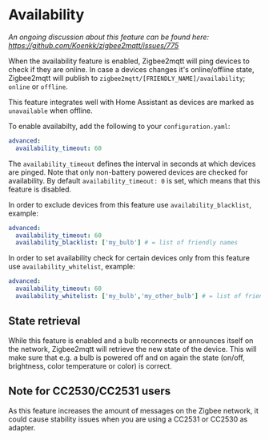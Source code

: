 ---
---
# Availability
*An ongoing discussion about this feature can be found here: https://github.com/Koenkk/zigbee2mqtt/issues/775*

When the availability feature is enabled, Zigbee2mqtt will ping devices to check if they are online.
In case a devices changes it's online/offline state, Zigbee2mqtt will publish to `zigbee2mqtt/[FRIENDLY_NAME]/availability`; `online` or `offline`.

This feature integrates well with Home Assistant as devices are marked as `unavailable` when offline.

To enable availabilty, add the following to your `configuration.yaml`:

```yaml
advanced:
  availability_timeout: 60
```

The `availability_timeout` defines the interval in seconds at which devices are pinged.
Note that only non-battery powered devices are checked for availability.
By default `availability_timeout: 0` is set, which means that this feature is disabled.

In order to exclude devices from this feature use `availability_blacklist`, example:

```yaml
advanced:
  availability_timeout: 60
  availability_blacklist: ['my_bulb'] # = list of friendly names
```

In order to set availability check for certain devices only from this feature use `availability_whitelist`, example:

```yaml
advanced:
  availability_timeout: 60
  availability_whitelist: ['my_bulb','my_other_bulb'] # = list of friendly names
```

## State retrieval
While this feature is enabled and a bulb reconnects or announces itself on the network, Zigbee2mqtt will retrieve the new state of the device.
This will make sure that e.g. a bulb is powered off and on again the state (on/off, brightness, color temperature or color) is correct.

## Note for CC2530/CC2531 users
As this feature increases the amount of messages on the Zigbee network, it could cause stability issues when you are using a CC2531 or CC2530 as adapter.